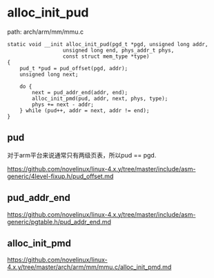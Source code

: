 alloc_init_pud
========================================

path: arch/arm/mm/mmu.c
```
static void __init alloc_init_pud(pgd_t *pgd, unsigned long addr,
                  unsigned long end, phys_addr_t phys,
                  const struct mem_type *type)
{
    pud_t *pud = pud_offset(pgd, addr);
    unsigned long next;

    do {
        next = pud_addr_end(addr, end);
        alloc_init_pmd(pud, addr, next, phys, type);
        phys += next - addr;
    } while (pud++, addr = next, addr != end);
}
```

pud
----------------------------------------

对于arm平台来说通常只有两级页表，所以pud == pgd.

https://github.com/novelinux/linux-4.x.y/tree/master/include/asm-generic/4level-fixup.h/pud_offset.md

pud_addr_end
----------------------------------------

https://github.com/novelinux/linux-4.x.y/tree/master/include/asm-generic/pgtable.h/pud_addr_end.md

alloc_init_pmd
----------------------------------------

https://github.com/novelinux/linux-4.x.y/tree/master/arch/arm/mm/mmu.c/alloc_init_pmd.md
